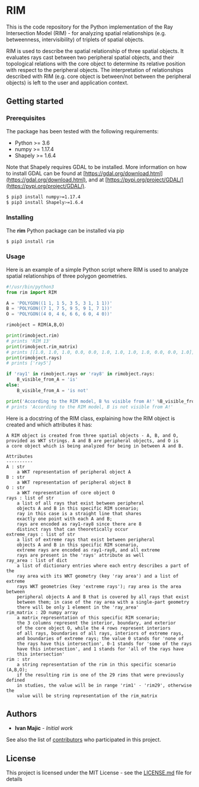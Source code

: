 # RIM

This is the code repository for the Python implementation of the Ray Intersection Model (RIM) - for analyzing spatial relationships (e.g. betweenness, intervisibility) of triplets of spatial objects.

RIM is used to describe the spatial relationship of three spatial objects. It evaluates rays cast between two peripheral spatial objects, and their topological relations with the core object to determine its relative position with respect to the peripheral objects. The interpretation of relationships described with RIM (e.g. core object is between/not between the peripheral objects) is left to the user and application context.

## Getting started

### Prerequisites

The package has been tested with the following requirements:
- Python >= 3.6
- numpy >= 1.17.4
- Shapely >= 1.6.4

Note that Shapely requires GDAL to be installed. More information on how to install GDAL can be found at [https://gdal.org/download.html](https://gdal.org/download.html), and at [https://pypi.org/project/GDAL/](https://pypi.org/project/GDAL/).

```bash
$ pip3 install numpy>=1.17.4
$ pip3 install Shapely>=1.6.4
```

### Installing

The **rim** Python package can be installed via pip

```bash
$ pip3 install rim
```

### Usage

Here is an example of a simple Python script where RIM is used to analyze spatial relationships of three polygon geometries.

```python
#!/usr/bin/python3
from rim import RIM

A = 'POLYGON((1 1, 1 5, 3 5, 3 1, 1 1))'
B = 'POLYGON((7 1, 7 5, 9 5, 9 1, 7 1))'
O = 'POLYGON((4 0, 4 6, 6 6, 6 0, 4 0))'

rimobject = RIM(A,B,O)

print(rimobject.rim)
# prints 'RIM 13'
print(rimobject.rim_matrix)
# prints [[1.0, 1.0, 1.0, 0.0, 0.0, 1.0, 1.0, 1.0, 1.0, 0.0, 0.0, 1.0]]
print(rimobject.rays)
# prints ['ray5']

if 'ray1' in rimobject.rays or 'ray8' in rimobject.rays:
    B_visible_from_A = 'is'
else:
    B_visible_from_A = 'is not'

print('According to the RIM model, B %s visible from A!' %B_visible_from_A)
# prints 'According to the RIM model, B is not visible from A!'
```

Here is a docstring of the RIM class, explaining how the RIM object is created and which attributes it has:

    A RIM object is created from three spatial objects - A, B, and O,
    provided as WKT strings. A and B are peripheral objects, and O is
    a core object which is being analyzed for being in between A and B.

    Attributes
    ----------
    A : str
        a WKT representation of peripheral object A
    B : str
        a WKT representation of peripheral object B
    O : str
        a WKT representation of core object O
    rays : list of str
        a list of all rays that exist between peripheral
        objects A and B in this specific RIM scenario;
        ray in this case is a straight line that shares
        exactly one point with each A and B;
        rays are encoded as ray1-ray8 since there are 8
        distinct rays that can theoretically occur
    extreme_rays : list of str
        a list of extreme rays that exist between peripheral
        objects A and B in this specific RIM scenario,
        extreme rays are encoded as ray1-ray8, and all extreme
        rays are present in the 'rays' attribute as well
    ray_area : list of dict
        a list of dictionary entries where each entry describes a part of the
        ray area with its WKT geometry (key 'ray area') and a list of extreme
        rays WKT geometries (key 'extreme rays'); ray area is the area between
        peripheral objects A and B that is covered by all rays that exist
        between them; in case of the ray area with a single-part geometry
        there will be only 1 element in the 'ray_area'
    rim_matrix : 2D numpy array
        a matrix representation of this specific RIM scenario;
        the 3 columns represent the interior, boundary, and exterior
        of the core object O, while the 4 rows represent interiors
        of all rays, boundaries of all rays, interiors of extreme rays,
        and boundaries of extreme rays; the value 0 stands for 'none of
        the rays have this intersection', 0-1 stands for 'some of the rays
        have this intersection', and 1 stands for 'all of the rays have
        this intersection'
    rim : str
        a string representation of the rim in this specific scenario (A,B,O);
        if the resulting rim is one of the 29 rims that were previously defined
        in studies, the value will be in range 'rim1' - 'rim29', otherwise the
        value will be string representation of the rim_matrix



## Authors

* **Ivan Majic** - *Initial work*

See also the list of [contributors](https://github.com/your/project/contributors) who participated in this project.

## License

This project is licensed under the MIT License - see the [LICENSE.md](LICENSE.md) file for details
